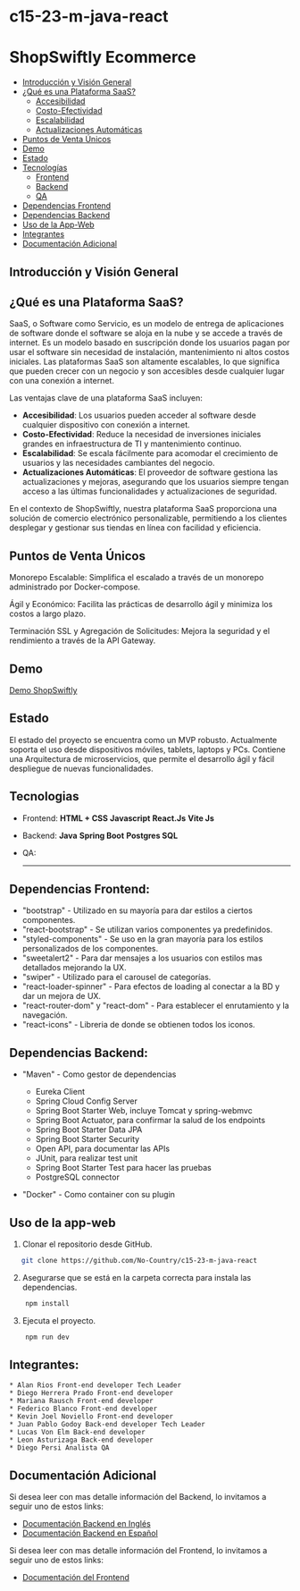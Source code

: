# c15-23-m-java-react

# ShopSwiftly Ecommerce

- [Introducción y Visión General](#introducción-y-visión-general)
- [¿Qué es una Plataforma SaaS?](#qué-es-una-plataforma-saas)
  - [Accesibilidad](#accesibilidad)
  - [Costo-Efectividad](#costo-efectividad)
  - [Escalabilidad](#escalabilidad)
  - [Actualizaciones Automáticas](#actualizaciones-automáticas)
- [Puntos de Venta Únicos](#puntos-de-venta-únicos)
- [Demo](#demo)
- [Estado](#estado)
- [Tecnologías](#tecnologias)
  - [Frontend](#frontend)
  - [Backend](#backend)
  - [QA](#qa)
- [Dependencias Frontend](#dependencias-frontend)
- [Dependencias Backend](#dependencias-backend)
- [Uso de la App-Web](#uso-de-la-app-web)
- [Integrantes](#integrantes)
- [Documentación Adicional](#documentación-adicional)

## Introducción y Visión General

## ¿Qué es una Plataforma SaaS?

SaaS, o Software como Servicio, es un modelo de entrega de aplicaciones de software donde el software se aloja en la nube y se accede a través de internet. Es un modelo basado en suscripción donde los usuarios pagan por usar el software sin necesidad de instalación, mantenimiento ni altos costos iniciales. Las plataformas SaaS son altamente escalables, lo que significa que pueden crecer con un negocio y son accesibles desde cualquier lugar con una conexión a internet.

Las ventajas clave de una plataforma SaaS incluyen:

- **Accesibilidad**: Los usuarios pueden acceder al software desde cualquier dispositivo con conexión a internet.
- **Costo-Efectividad**: Reduce la necesidad de inversiones iniciales grandes en infraestructura de TI y mantenimiento continuo.
- **Escalabilidad**: Se escala fácilmente para acomodar el crecimiento de usuarios y las necesidades cambiantes del negocio.
- **Actualizaciones Automáticas**: El proveedor de software gestiona las actualizaciones y mejoras, asegurando que los usuarios siempre tengan acceso a las últimas funcionalidades y actualizaciones de seguridad.

En el contexto de ShopSwiftly, nuestra plataforma SaaS proporciona una solución de comercio electrónico personalizable, permitiendo a los clientes desplegar y gestionar sus tiendas en línea con facilidad y eficiencia.

## Puntos de Venta Únicos

Monorepo Escalable: Simplifica el escalado a través de un monorepo administrado por Docker-compose.

Ágil y Económico: Facilita las prácticas de desarrollo ágil y minimiza los costos a largo plazo.

Terminación SSL y Agregación de Solicitudes: Mejora la seguridad y el rendimiento a través de la API Gateway.

## Demo

[Demo ShopSwiftly](https://c15-23-m-java-react.vercel.app/home)

## Estado

El estado del proyecto se encuentra como un MVP robusto. Actualmente soporta el uso desde dispositivos móviles, tablets, laptops y PCs.
Contiene una Arquitectura de microservicios, que permite el desarrollo ágil y fácil despliegue de nuevas funcionalidades.

## Tecnologias

- Frontend:
  **HTML + CSS**
  **Javascript**
  **React.Js**
  **Vite Js**

- Backend:
  **Java**
  **Spring Boot**
  **Postgres SQL**

- QA:
  ***

## Dependencias Frontend:

- "bootstrap" - Utilizado en su mayoría para dar estilos a ciertos componentes.
- "react-bootstrap" - Se utilizan varios componentes ya predefinidos.
- "styled-components" - Se uso en la gran mayoría para los estilos personalizados de los componentes.
- "sweetalert2" - Para dar mensajes a los usuarios con estilos mas detallados mejorando la UX.
- "swiper" - Utilizado para el carousel de categorías.
- "react-loader-spinner" - Para efectos de loading al conectar a la BD y dar un mejora de UX.
- "react-router-dom" y "react-dom" - Para establecer el enrutamiento y la navegación.
- "react-icons" - Libreria de donde se obtienen todos los iconos.

## Dependencias Backend:

- "Maven" - Como gestor de dependencias

  - Eureka Client
  - Spring Cloud Config Server
  - Spring Boot Starter Web, incluye Tomcat y spring-webmvc
  - Spring Boot Actuator, para confirmar la salud de los endpoints
  - Spring Boot Starter Data JPA
  - Spring Boot Starter Security
  - Open API, para documentar las APIs
  - JUnit, para realizar test unit
  - Spring Boot Starter Test para hacer las pruebas
  - PostgreSQL connector

- "Docker" - Como container con su plugin

## Uso de la app-web

1. Clonar el repositorio desde GitHub.

```bash
   git clone https://github.com/No-Country/c15-23-m-java-react
```

2. Asegurarse que se está en la carpeta correcta para instala las dependencias.

```bash
    npm install
```

3. Ejecuta el proyecto.

```bash
    npm run dev
```

## Integrantes:

```
* Alan Rios Front-end developer Tech Leader
* Diego Herrera Prado Front-end developer
* Mariana Rausch Front-end developer
* Federico Blanco Front-end developer
* Kevin Joel Noviello Front-end developer
* Juan Pablo Godoy Back-end developer Tech Leader
* Lucas Von Elm Back-end developer
* Leon Asturizaga Back-end developer
* Diego Persi Analista QA
```

## Documentación Adicional

Si desea leer con mas detalle información del Backend, lo invitamos a seguir uno de estos links:

- [Documentación Backend en Inglés](back/README.EN.BackEnd.md)
- [Documentación Backend en Español](back/README.ESP.BackEnd.md)

Si desea leer con mas detalle información del Frontend, lo invitamos a seguir uno de estos links:

- [Documentación del Frontend](front/README.ESP.FrontEnd.md)
